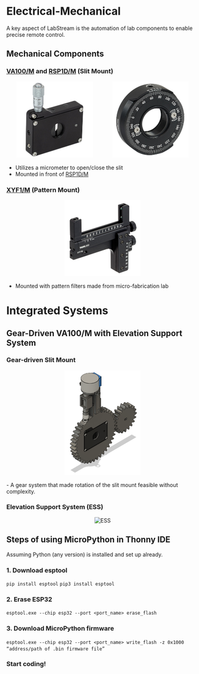 # Electrical-Mechanical
A key aspect of LabStream is the automation of lab components to enable precise remote control.

## Mechanical Components
### [VA100/M](https://www.thorlabs.com/newgrouppage9.cfm?objectgroup_id=1465&pn=VA100/M) and [RSP1D/M](https://www.thorlabs.com/newgrouppage9.cfm?objectgroup_id=246&pn=RSP1D/M) (Slit Mount)
<p align="center">
  <img src="images/VA100.jpg" alt="VA100" width="200"> &nbsp; &nbsp; &nbsp; &nbsp; &nbsp; &nbsp;
  <img src="images/RSP1D.jpg" alt="RSP1D" width="200">
</p>

- Utilizes a micrometer to open/close the slit
- Mounted in front of [RSP1D/M](https://www.thorlabs.com/newgrouppage9.cfm?objectgroup_id=246&pn=RSP1D/M)

### [XYF1/M](https://www.thorlabs.com/newgrouppage9.cfm?objectgroup_id=5343&pn=XYF1/M) (Pattern Mount)
<p align="center">
  <img src="images/XYF1.jpg" alt="XYF1" width="200">
</p>

- Mounted with pattern filters made from micro-fabrication lab

# Integrated Systems
## Gear-Driven VA100/M with Elevation Support System
### Gear-driven Slit Mount
<p align="center">
  <img src="images/GDSM.png" alt="GDSM" width="200">
</p>
- A gear system that made rotation of the slit mount feasible without complexity.

### Elevation Support System (ESS)
<p align="center">
  <img src="images/ESS.png" alt="ESS" width="200">
</p>


## Steps of using MicroPython in Thonny IDE
Assuming Python (any version) is installed and set up already.
### 1. Download esptool
`pip install esptool`
`pip3 install esptool`
### 2. Erase ESP32
`esptool.exe --chip esp32 --port <port_name> erase_flash`
### 3. Download MicroPython firmware
`esptool.exe --chip esp32 --port <port_name> write_flash -z 0x1000 “address/path of .bin firmware file”`
### Start coding!
